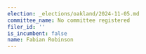 ```yaml
---
election: _elections/oakland/2024-11-05.md
committee_name: No committee registered
filer_id: ''
is_incumbent: false
name: Fabian Robinson
---
```

